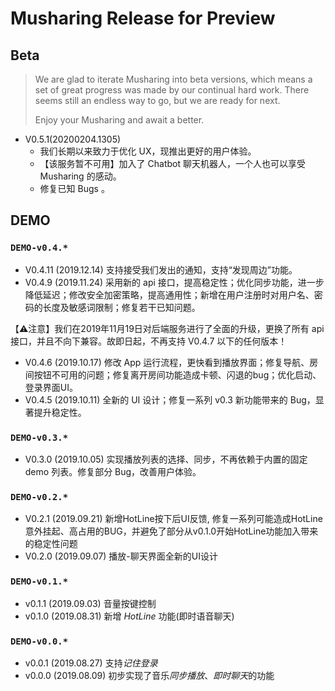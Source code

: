 # Musharing Release for Preview

## Beta

> We are glad to iterate Musharing into beta versions, which means a set of great progress was made by our continual hard work. There seems still an endless way to go, but we are ready for next.
>
> Enjoy your Musharing and await a better.

* V0.5.1(20200204.1305) 
  * 我们长期以来致力于优化 UX，现推出更好的用户体验。
  * 【该服务暂不可用】加入了 Chatbot 聊天机器人，一个人也可以享受 Musharing 的感动。
  * 修复已知 Bugs 。

## DEMO

### `DEMO-v0.4.*`


* V0.4.11 (2019.12.14) 支持接受我们发出的通知，支持“发现周边”功能。
* V0.4.9 (2019.11.24) 采用新的 api 接口，提高稳定性；优化同步功能，进一步降低延迟；修改安全加密策略，提高通用性；新增在用户注册时对用户名、密码的长度及敏感词限制；修复若干已知问题。

【⚠️注意】我们在2019年11月19日对后端服务进行了全面的升级，更换了所有 api 接口，并且不向下兼容。故即日起，不再支持 V0.4.7 以下的任何版本！

* V0.4.6 (2019.10.17) 修改 App 运行流程，更快看到播放界面；修复导航、房间按钮不可用的问题；修复离开房间功能造成卡顿、闪退的bug；优化启动、登录界面UI。
* V0.4.5 (2019.10.11) 全新的 UI 设计；修复一系列 v0.3 新功能带来的 Bug，显著提升稳定性。

### `DEMO-v0.3.*`

* V0.3.0 (2019.10.05) 实现播放列表的选择、同步，不再依赖于内置的固定 demo 列表。修复部分 Bug，改善用户体验。

### `DEMO-v0.2.*`

- V0.2.1 (2019.09.21) 新增HotLine按下后UI反馈, 修复一系列可能造成HotLine意外挂起、高占用的BUG，并避免了部分从v0.1.0开始HotLine功能加入带来的稳定性问题
- V0.2.0 (2019.09.07) 播放-聊天界面全新的UI设计

### `DEMO-v0.1.*`

- v0.1.1 (2019.09.03) 音量按键控制
- v0.1.0 (2019.08.31) 新增 *HotLine* 功能(即时语音聊天)

### `DEMO-v0.0.*`

- v0.0.1 (2019.08.27) 支持*记住登录*
- v0.0.0 (2019.08.09) 初步实现了音乐*同步播放*、*即时聊天*的功能